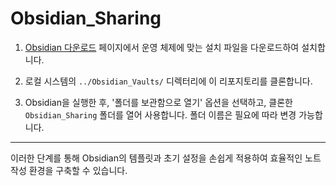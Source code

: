 # Obsidian_Sharing
1. [Obsidian 다운로드](https://obsidian.md/download) 페이지에서 운영 체제에 맞는 설치 파일을 다운로드하여 설치합니다.

2. 로컬 시스템의 `../Obsidian_Vaults/` 디렉터리에 이 리포지토리를 클론합니다.

3. Obsidian을 실행한 후, '폴더를 보관함으로 열기' 옵션을 선택하고, 클론한 `Obsidian_Sharing` 폴더를 열어 사용합니다. 폴더 이름은 필요에 따라 변경 가능합니다.
---
이러한 단계를 통해 Obsidian의 템플릿과 초기 설정을 손쉽게 적용하여 효율적인 노트 작성 환경을 구축할 수 있습니다.
